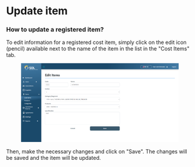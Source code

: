 # Update item

### How to update a registered item?

To edit information for a registered cost item, simply click on the edit icon (pencil) available next to the name of the item in the list in the "Cost Items" tab.



<figure><img src="../../../../.gitbook/assets/edit item.png" alt=""><figcaption></figcaption></figure>

Then, make the necessary changes and click on "Save". The changes will be saved and the item will be updated.
